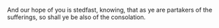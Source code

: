 And our hope of you is stedfast, knowing, that as ye are partakers of the sufferings, so shall ye be also of the consolation.

